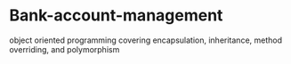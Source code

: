 # Bank-account-management
object oriented programming covering encapsulation, inheritance, method overriding, and polymorphism
